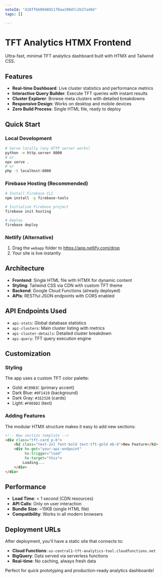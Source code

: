```yaml
---
noteId: "d18ffbb0948911f0aa190dfc2b37a46b"
tags: []

---
```


# TFT Analytics HTMX Frontend

Ultra-fast, minimal TFT analytics dashboard built with HTMX and Tailwind CSS.

## Features

- **Real-time Dashboard**: Live cluster statistics and performance metrics
- **Interactive Query Builder**: Execute TFT queries with instant results
- **Cluster Explorer**: Browse meta clusters with detailed breakdowns
- **Responsive Design**: Works on desktop and mobile devices
- **Zero Build Process**: Single HTML file, ready to deploy

## Quick Start

### Local Development
```bash
# Serve locally (any HTTP server works)
python -m http.server 8000
# or
npx serve .
# or
php -S localhost:8000
```

### Firebase Hosting (Recommended)
```bash
# Install Firebase CLI
npm install -g firebase-tools

# Initialize Firebase project
firebase init hosting

# Deploy
firebase deploy
```

### Netlify (Alternative)
1. Drag the `webapp` folder to https://app.netlify.com/drop
2. Your site is live instantly

## Architecture

- **Frontend**: Single HTML file with HTMX for dynamic content
- **Styling**: Tailwind CSS via CDN with custom TFT theme
- **Backend**: Google Cloud Functions (already deployed)
- **APIs**: RESTful JSON endpoints with CORS enabled

## API Endpoints Used

- `api-stats`: Global database statistics
- `api-clusters`: Main cluster listing with metrics
- `api-cluster-details`: Detailed cluster breakdown
- `api-query`: TFT query execution engine

## Customization

### Styling
The app uses a custom TFT color palette:
- Gold: `#C89B3C` (primary accent)
- Dark Blue: `#0F1419` (background)
- Dark Gray: `#1E2328` (cards)
- Light: `#F0E6D2` (text)

### Adding Features
The modular HTMX structure makes it easy to add new sections:

```html
<!-- New section template -->
<div class="tft-card p-6">
    <h2 class="text-2xl font-bold text-tft-gold mb-6">New Feature</h2>
    <div hx-get="your-api-endpoint"
         hx-trigger="load"
         hx-target="this">
        Loading...
    </div>
</div>
```

## Performance

- **Load Time**: < 1 second (CDN resources)
- **API Calls**: Only on user interaction
- **Bundle Size**: ~15KB (single HTML file)
- **Compatibility**: Works in all modern browsers

## Deployment URLs

After deployment, you'll have a static site that connects to:
- **Cloud Functions**: `us-central1-tft-analytics-tool.cloudfunctions.net`
- **BigQuery**: Data served via serverless functions
- **Real-time**: No caching, always fresh data

Perfect for quick prototyping and production-ready analytics dashboards!